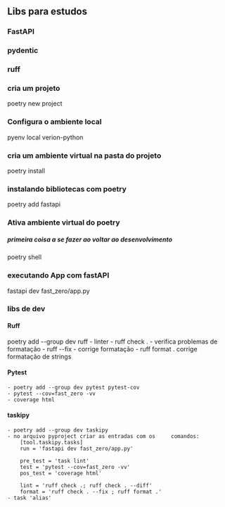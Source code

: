 ## Libs para estudos
### FastAPI
### pydentic
### ruff



### cria um projeto
poetry new project 

### Configura o ambiente local
pyenv local verion-python

### cria um ambiente virtual na pasta do projeto
poetry install 

### instalando bibliotecas com poetry
poetry add fastapi

### Ativa ambiente virtual do poetry
##### primeira coisa a se fazer ao voltar ao desenvolvimento
poetry shell

### executando App com fastAPI
fastapi dev fast_zero/app.py

### libs de dev
#### Ruff
poetry add --group dev ruff - linter 
    - ruff check . - verifica problemas de formatação
    - ruff --fix - corrige formatação
    - ruff format . corrige formatação de strings

#### Pytest
    - poetry add --group dev pytest pytest-cov
    - pytest --cov=fast_zero -vv
    - coverage html

#### taskipy
    - poetry add --group dev taskipy
    - no arquivo pyproject criar as entradas com os     comandos: 
        [tool.taskipy.tasks]
        run = 'fastapi dev fast_zero/app.py'

        pre_test = 'task lint'
        test = 'pytest --cov=fast_zero -vv'
        pos_test = 'coverage html'
        
        lint = 'ruff check .; ruff check . --diff'
        format = 'ruff check . --fix ; ruff format .'
    - task 'alias'

